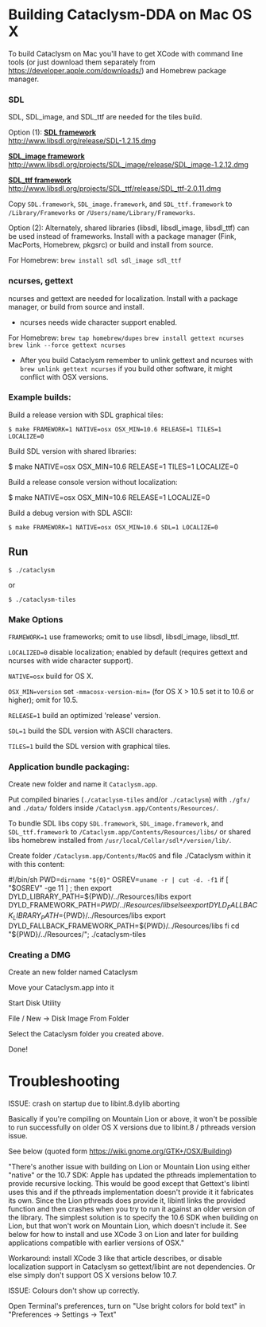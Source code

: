 # Building Cataclysm-DDA on Mac OS X

To build Cataclysm on Mac you'll have to get XCode with command line tools (or just download them separately from https://developer.apple.com/downloads/) and Homebrew package manager.


### SDL

SDL, SDL\_image, and SDL\_ttf are needed for the tiles build.

Option (1):
[**SDL framework**](http://www.libsdl.org/download-1.2.php)  
http://www.libsdl.org/release/SDL-1.2.15.dmg

[**SDL\_image framework**](http://www.libsdl.org/projects/SDL_image/)  
http://www.libsdl.org/projects/SDL_image/release/SDL_image-1.2.12.dmg

[**SDL\_ttf framework**](http://www.libsdl.org/projects/SDL_ttf/)  
http://www.libsdl.org/projects/SDL_ttf/release/SDL_ttf-2.0.11.dmg

Copy `SDL.framework`, `SDL_image.framework`, and `SDL_ttf.framework`
to `/Library/Frameworks` or `/Users/name/Library/Frameworks`.

Option (2):
Alternately, shared libraries (libsdl, libsdl\_image, libsdl\_ttf) can be used
instead of frameworks. Install with a package manager (Fink, MacPorts,
Homebrew, pkgsrc) or build and install from source.

For Homebrew:
`brew install sdl sdl_image sdl_ttf`

### ncurses, gettext

ncurses and gettext are needed for localization.
Install with a package manager, or build from source and install.

  * ncurses needs wide character support enabled.

For Homebrew:
`brew tap homebrew/dupes`
`brew install gettext ncurses`
`brew link --force gettext ncurses`

  * After you build Cataclysm remember to unlink gettext and ncurses with `brew unlink gettext ncurses` if you build other software, it might conflict with OSX versions. 

### Example builds:

Build a release version with SDL graphical tiles:

    $ make FRAMEWORK=1 NATIVE=osx OSX_MIN=10.6 RELEASE=1 TILES=1 LOCALIZE=0

Build SDL version with shared libraries:
   
   $ make NATIVE=osx OSX_MIN=10.6 RELEASE=1 TILES=1 LOCALIZE=0

Build a release console version without localization:

   $ make NATIVE=osx OSX_MIN=10.6 RELEASE=1 LOCALIZE=0

Build a debug version with SDL ASCII:

    $ make FRAMEWORK=1 NATIVE=osx OSX_MIN=10.6 SDL=1 LOCALIZE=0



## Run

    $ ./cataclysm

or

    $ ./cataclysm-tiles

### Make Options

`FRAMEWORK=1` use frameworks; omit to use libsdl, libsdl\_image, libsdl\_ttf.

`LOCALIZED=0` disable localization; enabled by default (requires gettext and ncurses with wide character support).

`NATIVE=osx` build for OS X.

`OSX_MIN=version` set `-mmacosx-version-min=` (for OS X > 10.5 set it to 10.6 or higher); omit for 10.5.

`RELEASE=1` build an optimized 'release' version.

`SDL=1` build the SDL version with ASCII characters.

`TILES=1` build the SDL version with graphical tiles.

### Application bundle packaging:

Create new folder and name it `Cataclysm.app`.

Put compiled binaries (`./cataclysm-tiles` and/or `./cataclysm`) with `./gfx/` and `./data/` folders inside `/Cataclysm.app/Contents/Resources/`.

To bundle SDL libs copy `SDL.framework`, `SDL_image.framework`, and `SDL_ttf.framework` to `/Cataclysm.app/Contents/Resources/libs/` or shared libs homebrew installed from `/usr/local/Cellar/sdl*/version/lib/`.

Create folder `/Cataclysm.app/Contents/MacOS` and file ./Cataclysm within it with this content:

#!/bin/sh
PWD=`dirname "${0}"`
OSREV=`uname -r | cut -d. -f1`
if [ "$OSREV" -ge 11 ] ; then
   export DYLD_LIBRARY_PATH=${PWD}/../Resources/libs
   export DYLD_FRAMEWORK_PATH=${PWD}/../Resources/libs
else
   export DYLD_FALLBACK_LIBRARY_PATH=${PWD}/../Resources/libs
   export DYLD_FALLBACK_FRAMEWORK_PATH=${PWD}/../Resources/libs
fi
cd "${PWD}/../Resources/"; ./cataclysm-tiles


### Creating a DMG
Create an new folder named Cataclysm

Move your Cataclysm.app into it

Start Disk Utility

File / New -> Disk Image From Folder

Select the Cataclysm folder you created above.

Done!


# Troubleshooting

ISSUE: crash on startup due to libint.8.dylib aborting

Basically if you're compiling on Mountain Lion or above, it won't be possible to run successfully on older OS X versions due to libint.8 / pthreads version issue.

See below (quoted form https://wiki.gnome.org/GTK+/OSX/Building)

"There's another issue with building on Lion or Mountain Lion using either "native" or the 10.7 SDK: Apple has updated the pthreads implementation to provide recursive locking. This would be good except that Gettext's libintl uses this and if the pthreads implementation doesn't provide it it fabricates its own. Since the Lion pthreads does provide it, libintl links the provided function and then crashes when you try to run it against an older version of the library. The simplest solution is to specify the 10.6 SDK when building on Lion, but that won't work on Mountain Lion, which doesn't include it. See below for how to install and use XCode 3 on Lion and later for building applications compatible with earlier versions of OSX."

Workaround: install XCode 3 like that article describes, or disable localization support in Cataclysm so gettext/libint are not dependencies. Or else simply don't support OS X versions below 10.7. 

ISSUE: Colours don't show up correctly.

Open Terminal's preferences, turn on "Use bright colors for bold text" in "Preferences -> Settings -> Text"

